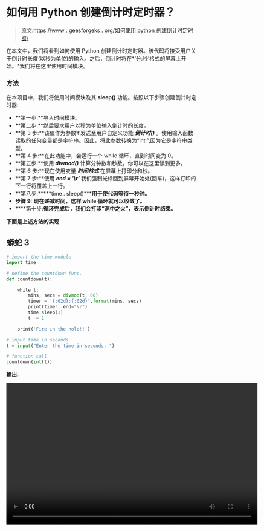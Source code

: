 # 如何用 Python 创建倒计时定时器？

> 原文:[https://www . geesforgeks . org/如何使用 python 创建倒计时定时器/](https://www.geeksforgeeks.org/how-to-create-a-countdown-timer-using-python/)

在本文中，我们将看到如何使用 Python 创建倒计时定时器。该代码将接受用户关于倒计时长度(以秒为单位)的输入。之后，倒计时将在*‘分:秒’格式的屏幕上开始。*我们将在这里使用时间模块。

### 方法

在本项目中，我们将使用时间模块及其 **sleep()** 功能。按照以下步骤创建倒计时定时器:

*   **第一步:**导入时间模块。
*   **第二步:**然后要求用户以秒为单位输入倒计时的长度。
*   **第 3 步:**该值作为参数‘t’发送至用户自定义功能 ***倒计时()*** 。使用输入函数读取的任何变量都是字符串。因此，将此参数转换为“int ”,因为它是字符串类型。
*   **第 4 步:**在此功能中，会运行一个 while 循环，直到时间变为 0。
*   **第五步:**使用 ***divmod()*** 计算分钟数和秒数。你可以在这里读到更多。
*   **第 6 步:**现在使用变量 ***时间格式*** 在屏幕上打印分和秒。
*   **第 7 步:**使用 ***end = '\r'*** 我们强制光标回到屏幕开始处(回车)，这样打印的下一行将覆盖上一行。
*   **第八步:*****time . sleep()*****用于使代码等待一秒钟。**
*   ****步骤 9:** 现在递减时间，这样 while 循环就可以收敛了。**
*   ****第十步:**循环完成后，我们会打印“洞中之火”，表示倒计时结束。**

**下面是上述方法的实现**

## **蟒蛇 3**

```py
# import the time module
import time

# define the countdown func.
def countdown(t):

    while t:
        mins, secs = divmod(t, 60)
        timer = '{:02d}:{:02d}'.format(mins, secs)
        print(timer, end="\r")
        time.sleep(1)
        t -= 1

    print('Fire in the hole!!')

# input time in seconds
t = input("Enter the time in seconds: ")

# function call
countdown(int(t))
```

****输出:**** 

**<video class="wp-video-shortcode" id="video-430687-1" width="665" height="374" preload="metadata" controls=""><source type="video/webm" src="https://media.geeksforgeeks.org/wp-content/cdn-uploads/20200729151851/python-countdown-timer.webm?_=1">[https://media.geeksforgeeks.org/wp-content/cdn-uploads/20200729151851/python-countdown-timer.webm](https://media.geeksforgeeks.org/wp-content/cdn-uploads/20200729151851/python-countdown-timer.webm)</video>**